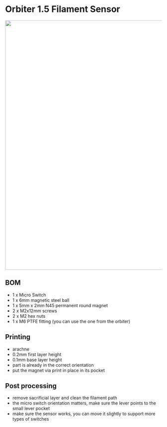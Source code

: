 # Orbiter 1.5 Filament Sensor

<img src="https://github.com/HelgeKeck/rome/blob/main/img/orbiter_15_sensor.jpg" alt="" width="800"/>

## BOM
- 1 x Micro Switch
- 1 x 6mm magnetic steel ball
- 1 x 5mm x 2mm N45 permanent round magnet
- 2 x M2x12mm screws 
- 2 x M2 hex nuts
- 1 x M6 PTFE fitting (you can use the one from the orbiter)

## Printing
- arachne
- 0.2mm first layer height
- 0.1mm base layer height
- part is already in the correct orientation
- put the magnet via print in place in its pocket

## Post processing
- remove sacrificial layer and clean the filament path
- the micro switch orientation matters, make sure the lever points to the small lever pocket
- make sure the sensor works, you can move it slightly to support more types of switches

